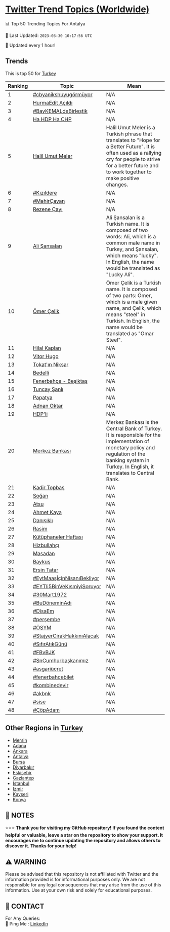 [Twitter Trend Topics (Worldwide)](https://github.com/ErcinDedeoglu/Twitter-Trend-Topics)
==========


📊 Top 50 Trending Topics For Antalya

📆 Last Updated: `2023-03-30 10:17:56 UTC`

🔧 Updated every 1 hour!


## Trends

This is top 50 for [Turkey](</Turkey>)

| Ranking | Topic | Mean |
| ------- | ------------ | ------------ |
| 1 | [#cbyanikshuyugörmüyor](http://twitter.com/search?q=%23cbyanikshuyug%c3%b6rm%c3%bcyor) | N/A |
| 2 | [HurmaEdit Açıldı](http://twitter.com/search?q=HurmaEdit+A%c3%a7%c4%b1ld%c4%b1) | N/A |
| 3 | [#BayKEMALdeBirleştik](http://twitter.com/search?q=%23BayKEMALdeBirle%c5%9ftik) | N/A |
| 4 | [Ha HDP Ha CHP](http://twitter.com/search?q=Ha+HDP+Ha+CHP) | N/A |
| 5 | [Halil Umut Meler](http://twitter.com/search?q=Halil+Umut+Meler) | Halil Umut Meler is a Turkish phrase that translates to "Hope for a Better Future". It is often used as a rallying cry for people to strive for a better future and to work together to make positive changes. |
| 6 | [#Kızıldere](http://twitter.com/search?q=%23K%c4%b1z%c4%b1ldere) | N/A |
| 7 | [#MahirÇayan](http://twitter.com/search?q=%23Mahir%c3%87ayan) | N/A |
| 8 | [Rezene Çayı](http://twitter.com/search?q=Rezene+%c3%87ay%c4%b1) | N/A |
| 9 | [Ali Şansalan](http://twitter.com/search?q=Ali+%c5%9eansalan) | Ali Şansalan is a Turkish name. It is composed of two words: Ali, which is a common male name in Turkey, and Şansalan, which means "lucky". In English, the name would be translated as "Lucky Ali". |
| 10 | [Ömer Çelik](http://twitter.com/search?q=%c3%96mer+%c3%87elik) | Ömer Çelik is a Turkish name. It is composed of two parts: Ömer, which is a male given name, and Çelik, which means "steel" in Turkish. In English, the name would be translated as "Omar Steel". |
| 11 | [Hilal Kaplan](http://twitter.com/search?q=Hilal+Kaplan) | N/A |
| 12 | [Vitor Hugo](http://twitter.com/search?q=Vitor+Hugo) | N/A |
| 13 | [Tokat'ın Niksar](http://twitter.com/search?q=Tokat%27%c4%b1n+Niksar) | N/A |
| 14 | [Bedelli](http://twitter.com/search?q=Bedelli) | N/A |
| 15 | [Fenerbahçe - Beşiktaş](http://twitter.com/search?q=Fenerbah%c3%a7e+-+Be%c5%9fikta%c5%9f) | N/A |
| 16 | [Tuncay Şanlı](http://twitter.com/search?q=Tuncay+%c5%9eanl%c4%b1) | N/A |
| 17 | [Papatya](http://twitter.com/search?q=Papatya) | N/A |
| 18 | [Adnan Oktar](http://twitter.com/search?q=Adnan+Oktar) | N/A |
| 19 | [HDP'li](http://twitter.com/search?q=HDP%27li) | N/A |
| 20 | [Merkez Bankası](http://twitter.com/search?q=Merkez+Bankas%c4%b1) | Merkez Bankası is the Central Bank of Turkey. It is responsible for the implementation of monetary policy and regulation of the banking system in Turkey. In English, it translates to Central Bank. |
| 21 | [Kadir Topbaş](http://twitter.com/search?q=Kadir+Topba%c5%9f) | N/A |
| 22 | [Soğan](http://twitter.com/search?q=So%c4%9fan) | N/A |
| 23 | [Atsu](http://twitter.com/search?q=Atsu) | N/A |
| 24 | [Ahmet Kaya](http://twitter.com/search?q=Ahmet+Kaya) | N/A |
| 25 | [Danışıklı](http://twitter.com/search?q=Dan%c4%b1%c5%9f%c4%b1kl%c4%b1) | N/A |
| 26 | [Rasim](http://twitter.com/search?q=Rasim) | N/A |
| 27 | [Kütüphaneler Haftası](http://twitter.com/search?q=K%c3%bct%c3%bcphaneler+Haftas%c4%b1) | N/A |
| 28 | [Hizbullahçı](http://twitter.com/search?q=Hizbullah%c3%a7%c4%b1) | N/A |
| 29 | [Masadan](http://twitter.com/search?q=Masadan) | N/A |
| 30 | [Baykuş](http://twitter.com/search?q=Bayku%c5%9f) | N/A |
| 31 | [Ersin Tatar](http://twitter.com/search?q=Ersin+Tatar) | N/A |
| 32 | [#EytMaaşİçinNisanıBekliyor](http://twitter.com/search?q=%23EytMaa%c5%9f%c4%b0%c3%a7inNisan%c4%b1Bekliyor) | N/A |
| 33 | [#EYTli5BinVeKısmiyiSoruyor](http://twitter.com/search?q=%23EYTli5BinVeK%c4%b1smiyiSoruyor) | N/A |
| 34 | [#30Mart1972](http://twitter.com/search?q=%2330Mart1972) | N/A |
| 35 | [#BuDöneminAdı](http://twitter.com/search?q=%23BuD%c3%b6neminAd%c4%b1) | N/A |
| 36 | [#DîsaEm](http://twitter.com/search?q=%23D%c3%aesaEm) | N/A |
| 37 | [#perşembe](http://twitter.com/search?q=%23per%c5%9fembe) | N/A |
| 38 | [#ÖSYM](http://twitter.com/search?q=%23%c3%96SYM) | N/A |
| 39 | [#StajyerCirakHakkınıAlacak](http://twitter.com/search?q=%23StajyerCirakHakk%c4%b1n%c4%b1Alacak) | N/A |
| 40 | [#SıfırAtıkGünü](http://twitter.com/search?q=%23S%c4%b1f%c4%b1rAt%c4%b1kG%c3%bcn%c3%bc) | N/A |
| 41 | [#FBvBJK](http://twitter.com/search?q=%23FBvBJK) | N/A |
| 42 | [#SnCumhurbaşkanımız](http://twitter.com/search?q=%23SnCumhurba%c5%9fkan%c4%b1m%c4%b1z) | N/A |
| 43 | [#asgariücret](http://twitter.com/search?q=%23asgari%c3%bccret) | N/A |
| 44 | [#fenerbahcebilet](http://twitter.com/search?q=%23fenerbahcebilet) | N/A |
| 45 | [#kombinedevir](http://twitter.com/search?q=%23kombinedevir) | N/A |
| 46 | [#akbnk](http://twitter.com/search?q=%23akbnk) | N/A |
| 47 | [#sise](http://twitter.com/search?q=%23sise) | N/A |
| 48 | [#ÇöpAdam](http://twitter.com/search?q=%23%c3%87%c3%b6pAdam) | N/A |



## Other Regions in [Turkey](</Turkey>)

* [Mersin](</Turkey/Mersin.md>)
* [Adana](</Turkey/Adana.md>)
* [Ankara](</Turkey/Ankara.md>)
* [Antalya](</Turkey/Antalya.md>)
* [Bursa](</Turkey/Bursa.md>)
* [Diyarbakır](</Turkey/Diyarbakır.md>)
* [Eskişehir](</Turkey/Eskişehir.md>)
* [Gaziantep](</Turkey/Gaziantep.md>)
* [Istanbul](</Turkey/Istanbul.md>)
* [Izmir](</Turkey/Izmir.md>)
* [Kayseri](</Turkey/Kayseri.md>)
* [Konya](</Turkey/Konya.md>)



## 📝 NOTES

⭐⭐⭐ **Thank you for visiting my GitHub repository! If you found the content helpful or valuable, leave a star on the repository to show your support. It encourages me to continue updating the repository and allows others to discover it. Thanks for your help!**


## ⚠️ WARNING

Please be advised that this repository is not affiliated with Twitter and the information provided is for informational purposes only. We are not responsible for any legal consequences that may arise from the use of this information. Use at your own risk and solely for educational purposes.


## 📨 CONTACT

 For Any Queries:  
            🏓 Ping Me : [LinkedIn](https://www.linkedin.com/in/ercindedeoglu/)
